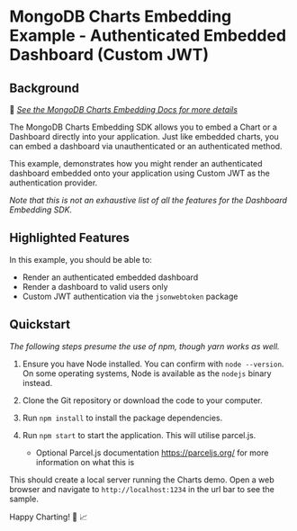 # MongoDB Charts Embedding Example - Authenticated Embedded Dashboard (Custom JWT)

## Background

📄 _[See the MongoDB Charts Embedding Docs for more details](https://dochub.mongodb.org/core/charts-embedding-dashboards)_

The MongoDB Charts Embedding SDK allows you to embed a Chart or a Dashboard directly into your application. Just like embedded charts, you can embed a dashboard via unauthenticated or an authenticated method.

This example, demonstrates how you might render an authenticated dashboard embedded onto your application using Custom JWT as the authentication provider.

_Note that this is not an exhaustive list of all the features for the Dashboard Embedding SDK._

## Highlighted Features

In this example, you should be able to:

- Render an authenticated embedded dashboard
- Render a dashboard to valid users only
- Custom JWT authentication via the `jsonwebtoken` package

## Quickstart

_The following steps presume the use of npm, though yarn works as well._

1. Ensure you have Node installed. You can confirm with `node --version`. On some operating systems, Node is available as the `nodejs` binary instead.

2. Clone the Git repository or download the code to your computer.

3. Run `npm install` to install the package dependencies.

4. Run `npm start` to start the application. This will utilise parcel.js.
   - Optional Parcel.js documentation https://parceljs.org/ for more information on what this is

This should create a local server running the Charts demo. Open a web browser and navigate to `http://localhost:1234` in the url bar to see the sample.

Happy Charting! 🚀 📈
